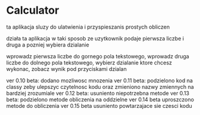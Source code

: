 # Calculator

ta aplikacja sluzy do ulatwienia i przyspieszanis prostych obliczen 

działa ta aplikacja w taki sposob ze uzytkownik podaje pierwsza liczbe i druga a pozniej wybiera dzialanie

wprowadz pierwsza liczbe do gornego pola tekstowego, wprowadz druga liczbe do dolnego pola tekstowego, wybierz dzialanie ktore chcesz wykonac, zobacz wynik pod przyciskami dzialan

ver 0.10 beta:
  dodano mozliwosc mnozenia
ver 0.11 beta:
  podzielono kod na classy zeby ulepszyc czytelnosc kodu oraz zmieniono nazwy zmiennych na bardziej zrozumiale
ver 0.12 beta:
  usuniento niepotrzebna metode
ver 0.13 beta: 
  podzielono metode obliczenia na oddzielne
ver 0.14 beta
  uproszczono metode do obliczenia
ver 0.15 beta
  usuniento powtarzajace sie czesci kodu
